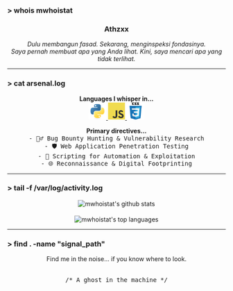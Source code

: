 ### > whois mwhoistat

<h3 align="center">Athzxx</h3>

<p align="center">
  <em>Dulu membangun fasad. Sekarang, menginspeksi fondasinya.</em>
  <br>
  <em>Saya pernah membuat apa yang Anda lihat. Kini, saya mencari apa yang tidak terlihat.</em>
</p>

---

### > cat arsenal.log

<p align="center">
  <strong>Languages I whisper in...</strong><br>
  <a href="https://www.python.org" target="_blank" rel="noreferrer">
    <img src="https://raw.githubusercontent.com/devicons/devicon/master/icons/python/python-original.svg" alt="python" width="40" height="40"/>
  </a>
  <a href="https://developer.mozilla.org/en-US/docs/Web/JavaScript" target="_blank" rel="noreferrer">
    <img src="https://raw.githubusercontent.com/devicons/devicon/master/icons/javascript/javascript-original.svg" alt="javascript" width="40" height="40"/>
  </a>
  <a href="https://www.w3.org/Style/CSS/Overview.en.html" target="_blank" rel="noreferrer">
    <img src="https://raw.githubusercontent.com/devicons/devicon/master/icons/css3/css3-original-wordmark.svg" alt="css3" width="40" height="40"/>
  </a>
</p>

<p align="center">
  <strong>Primary directives...</strong><br>
  <samp>
  - 🕵️‍♂️ Bug Bounty Hunting & Vulnerability Research<br>
  - 🛡️ Web Application Penetration Testing<br>
  - 🐍 Scripting for Automation & Exploitation<br>
  - 🌐 Reconnaissance & Digital Footprinting
  </samp>
</p>

---

### > tail -f /var/log/activity.log

<p align="center">
  <img align="center" src="https://github-readme-stats.vercel.app/api?username=mwhoistat&show_icons=true&theme=tokyonight&hide_border=true&count_private=true" alt="mwhoistat's github stats" />
  <br><br>
  <img align="center" src="https://github-readme-stats.vercel.app/api/top-langs/?username=mwhoistat&layout=compact&theme=tokyonight&hide_border=true" alt="mwhoistat's top languages" />
</p>

---

### > find . -name "signal_path"

<p align="center">
  Find me in the noise... if you know where to look.
  <br><br>
  </p>

<p align="center">
  <samp>/* A ghost in the machine */</samp>
</p>
